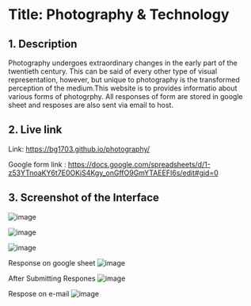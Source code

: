 
# **Title: Photography & Technology**

## **1. Description**
Photography undergoes extraordinary changes in the early part of the twentieth century. This can be said of every other type of visual representation, however, but unique to photography is the transformed perception of the medium.This website is to provides informatio about various forms of photogrphy.
All responses of form are stored in google sheet and resposes are also sent via email to host.
## **2. Live link**
Link: https://bg1703.github.io/photography/

Google form link : https://docs.google.com/spreadsheets/d/1-z53YTnoaKY6t7E0OKjS4Kgy_onGffO9GmYTAEEFI6s/edit#gid=0

## **3. Screenshot of the Interface**

![image](https://user-images.githubusercontent.com/76088075/208220013-82730590-4664-45d5-bc3f-80c73ecca616.png)



![image](https://user-images.githubusercontent.com/76088075/208220023-eccfd29d-990d-4bc4-8121-902de515312e.png)



![image](https://user-images.githubusercontent.com/76088075/208220035-88fb719a-fd26-4f50-aeb2-af4caa47b8df.png)

Response on google sheet
![image](https://user-images.githubusercontent.com/76088075/208238919-d9889ca3-3945-442e-b3f1-62d7273641f4.png)

After Submitting Respones
![image](https://user-images.githubusercontent.com/76088075/208238995-0c86545b-55ce-4ed9-a460-3e2a8cecfb11.png)


Respose on e-mail
![image](https://user-images.githubusercontent.com/76088075/208239100-bf8f6ff9-2710-445c-bb33-b9edb14fafd7.png)

